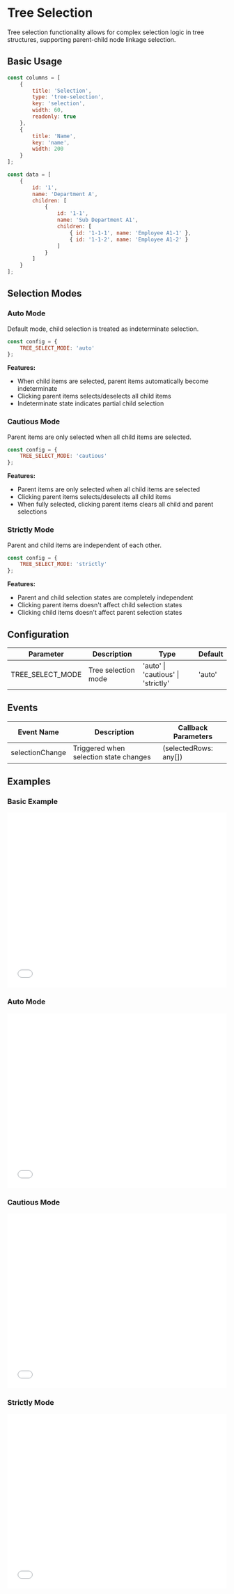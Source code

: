 # Tree Selection

Tree selection functionality allows for complex selection logic in tree structures, supporting parent-child node linkage selection.

## Basic Usage

```javascript
const columns = [
    {
        title: 'Selection',
        type: 'tree-selection',
        key: 'selection',
        width: 60,
        readonly: true
    },
    {
        title: 'Name',
        key: 'name',
        width: 200
    }
];

const data = [
    {
        id: '1',
        name: 'Department A',
        children: [
            {
                id: '1-1',
                name: 'Sub Department A1',
                children: [
                    { id: '1-1-1', name: 'Employee A1-1' },
                    { id: '1-1-2', name: 'Employee A1-2' }
                ]
            }
        ]
    }
];
```

## Selection Modes

### Auto Mode

Default mode, child selection is treated as indeterminate selection.

```javascript
const config = {
    TREE_SELECT_MODE: 'auto'
};
```

**Features:**
- When child items are selected, parent items automatically become indeterminate
- Clicking parent items selects/deselects all child items
- Indeterminate state indicates partial child selection

### Cautious Mode

Parent items are only selected when all child items are selected.

```javascript
const config = {
    TREE_SELECT_MODE: 'cautious'
};
```

**Features:**
- Parent items are only selected when all child items are selected
- Clicking parent items selects/deselects all child items
- When fully selected, clicking parent items clears all child and parent selections

### Strictly Mode

Parent and child items are independent of each other.

```javascript
const config = {
    TREE_SELECT_MODE: 'strictly'
};
```

**Features:**
- Parent and child selection states are completely independent
- Clicking parent items doesn't affect child selection states
- Clicking child items doesn't affect parent selection states

## Configuration

| Parameter | Description | Type | Default |
|-----------|-------------|------|---------|
| TREE_SELECT_MODE | Tree selection mode | 'auto' \| 'cautious' \| 'strictly' | 'auto' |

## Events

| Event Name | Description | Callback Parameters |
|------------|-------------|-------------------|
| selectionChange | Triggered when selection state changes | (selectedRows: any[]) |

## Examples

### Basic Example

<iframe src="/examples/tree-selection/base.html" style="width: 100%; height: 400px; border: none;"></iframe>

### Auto Mode

<iframe src="/examples/tree-selection/auto.html" style="width: 100%; height: 400px; border: none;"></iframe>

### Cautious Mode

<iframe src="/examples/tree-selection/cautious.html" style="width: 100%; height: 400px; border: none;"></iframe>

### Strictly Mode

<iframe src="/examples/tree-selection/strictly.html" style="width: 100%; height: 400px; border: none;"></iframe> 